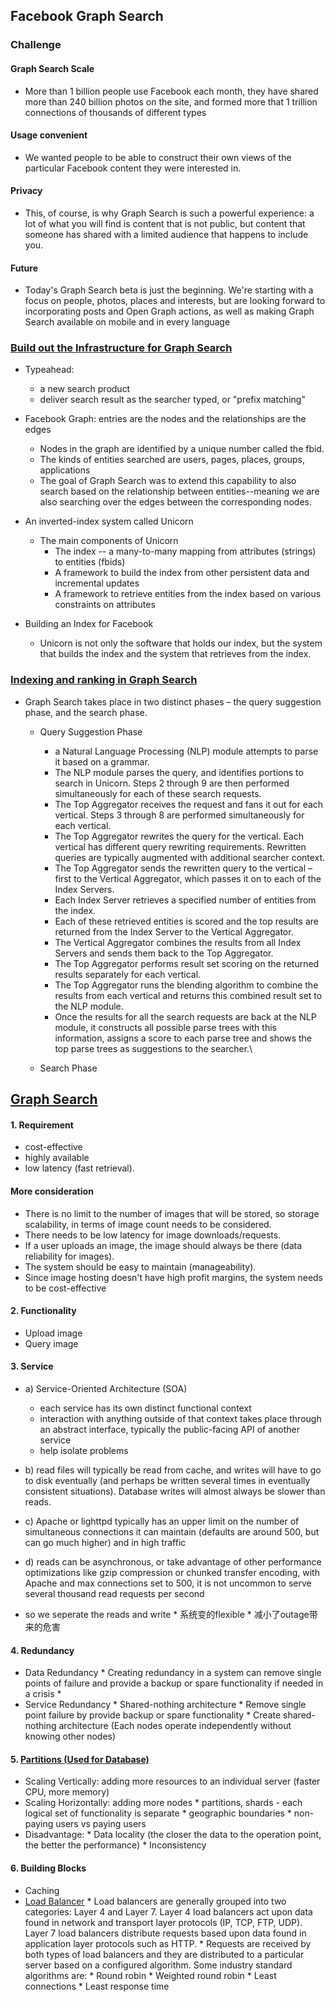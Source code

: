 ## Facebook Graph Search 
### Challenge
#### Graph Search Scale
* More than 1 billion people use Facebook each month, they have shared more than 240 billion photos on the site, and formed more that 1 trillion connections of thousands of different types

#### Usage convenient 
* We wanted people to be able to construct their own views of the particular Facebook content they were interested in.

#### Privacy 
* This, of course, is why Graph Search is such a powerful experience: a lot of what you will find is content that is not public, but content that someone has shared with a limited audience that happens to include you.

#### Future
* Today's Graph Search beta is just the beginning. We're starting with a focus on people, photos, places and interests, but are looking forward to incorporating posts and Open Graph actions, as well as making Graph Search available on mobile and in every language

### [Build out the Infrastructure for Graph Search](https://www.facebook.com/note.php?note_id=10151347573598920)
* Typeahead: 
    * a new search product
    * deliver search result as the searcher typed, or "prefix matching"

* Facebook Graph: entries are the nodes and the relationships are the edges
    * Nodes in the graph are identified by a unique number called the fbid.
    * The kinds of entities searched are users, pages, places, groups, applications
    * The goal of Graph Search was to extend this capability to also search based on the relationship between entities--meaning we are also searching over the edges between the corresponding nodes.
  
* An inverted-index system called Unicorn
    * The main components of Unicorn 
      * The index -- a many-to-many mapping from attributes (strings) to entities (fbids)
      * A framework to build the index from other persistent data and incremental updates
      * A framework to retrieve entities from the index based on various constraints on attributes

* Building an Index for Facebook
    * Unicorn is not only the software that holds our index, but the system that builds the index and the system that retrieves from the index.

### [Indexing and ranking in Graph Search](https://www.facebook.com/notes/facebook-engineering/under-the-hood-indexing-and-ranking-in-graph-search/10151361720763920)
*  Graph Search takes place in two distinct phases – the query suggestion phase, and the search phase.
      * Query Suggestion Phase
         * a Natural Language Processing (NLP) module attempts to parse it based on a grammar.
         * The NLP module parses the query, and identifies portions to search in Unicorn. Steps 2 through 9 are then performed simultaneously for each of these search requests.
         * The Top Aggregator receives the request and fans it out for each vertical. Steps 3 through 8 are performed simultaneously for each vertical.
         * The Top Aggregator rewrites the query for the vertical. Each vertical has different query rewriting requirements. Rewritten queries are typically augmented with additional searcher context.
         * The Top Aggregator sends the rewritten query to the vertical – first to the Vertical Aggregator, which passes it on to each of the Index Servers.
         * Each Index Server retrieves a specified number of entities from the index.
         * Each of these retrieved entities is scored and the top results are returned from the Index Server to the Vertical Aggregator.
         * The Vertical Aggregator combines the results from all Index Servers and sends them back to the Top Aggregator.
         * The Top Aggregator performs result set scoring on the returned results separately for each vertical.
         * The Top Aggregator runs the blending algorithm to combine the results from each vertical and returns this combined result set to the NLP module.
         * Once the results for all the search requests are back at the NLP module, it constructs all possible parse trees with this information, assigns a score to each parse tree and shows the top parse trees as suggestions to the searcher.\
      
      * Search Phase 

## [Graph Search](http://www.aosabook.org/en/distsys.html)
#### 1. Requirement 
*  cost-effective
*  highly available
*  low latency (fast retrieval).

#### More consideration
* There is no limit to the number of images that will be stored, so storage scalability, in terms of image count needs to be considered.
* There needs to be low latency for image downloads/requests.
* If a user uploads an image, the image should always be there (data reliability for images).
* The system should be easy to maintain (manageability).
* Since image hosting doesn't have high profit margins, the system needs to be cost-effective

#### 2. Functionality 
* Upload image 
* Query image 

#### 3. Service 
* a) Service-Oriented Architecture (SOA)
   * each service has its own distinct functional context
   * interaction with anything outside of that context takes place through an abstract interface, typically the public-facing API of another service
   * help isolate problems 

* b) read files will typically be read from cache, and writes will have to go to disk eventually (and perhaps be written several times in eventually consistent situations). Database writes will almost always be slower than reads.
* c)  Apache or lighttpd typically has an upper limit on the number of simultaneous connections it can maintain (defaults are around 500, but can go much higher) and in high traffic
* d) reads can be asynchronous, or take advantage of other performance optimizations like gzip compression or chunked transfer encoding, with Apache and max connections set to 500, it is not uncommon to serve several thousand read requests per second
* so we seperate the reads and write 
      * 系统变的flexible
      * 减小了outage带来的危害

#### 4. Redundancy 
* Data Redundancy 
      * Creating redundancy in a system can remove single points of failure and provide a backup or spare functionality if needed in a crisis
      * 
* Service Redundancy 
      * Shared-nothing architecture
         * Remove single point failure by provide backup or spare functionality
         * Create shared-nothing architecture (Each nodes operate independently without knowing other nodes)

#### 5. [Partitions (Used for Database)](http://docs.mongodb.org/manual/core/sharding-introduction/)
* Scaling Vertically: adding more resources to an individual server (faster CPU, more memory)
* Scaling Horizontally: adding more nodes 
      * partitions, shards  - each logical set of functionality is separate
         * geographic boundaries
         * non-paying users vs paying users
* Disadvantage: 
      * Data locality (the closer the data to the operation point, the better the performance)
      * Inconsistency

#### 6. Building Blocks
* Caching 
* [Load Balancer](https://f5.com/glossary/load-balancer)
      * Load balancers are generally grouped into two categories: Layer 4 and Layer 7. Layer 4 load balancers act upon data found in network and transport layer protocols (IP, TCP, FTP, UDP). Layer 7 load balancers distribute requests based upon data found in application layer protocols such as HTTP.
      * Requests are received by both types of load balancers and they are distributed to a particular server based on a configured algorithm. Some industry standard algorithms are:
      * Round robin
      * Weighted round robin
      * Least connections
      * Least response time



